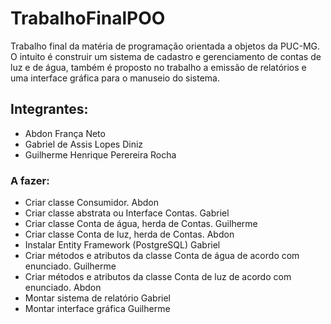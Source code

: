 # TrabalhoFinalPOO

Trabalho final da matéria de programação orientada a objetos da PUC-MG. O intuito é construir um sistema de cadastro e gerenciamento de contas de luz e de água, também é proposto no trabalho a emissão de relatórios e uma interface gráfica para o manuseio do sistema.

## Integrantes:

- Abdon França Neto
- Gabriel de Assis Lopes Diniz
- Guilherme Henrique Perereira Rocha

### A fazer:
- Criar classe Consumidor.
    Abdon
- Criar classe abstrata ou Interface Contas.
    Gabriel
- Criar classe Conta de água, herda de Contas.
    Guilherme
- Criar classe Conta de luz, herda de Contas.
    Abdon
- Instalar Entity Framework (PostgreSQL)
    Gabriel
- Criar métodos e atributos da classe Conta de água de acordo com enunciado.
    Guilherme
- Criar métodos e atributos da classe Conta de luz de acordo com enunciado.
    Abdon
- Montar sistema de relatório
    Gabriel
- Montar interface gráfica
    Guilherme
